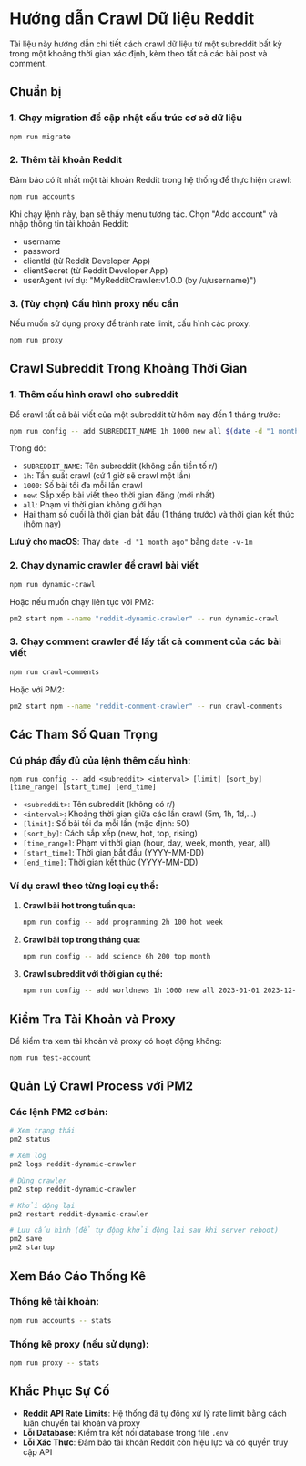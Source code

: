 # Hướng dẫn Crawl Dữ liệu Reddit

Tài liệu này hướng dẫn chi tiết cách crawl dữ liệu từ một subreddit bất kỳ trong một khoảng thời gian xác định, kèm theo tất cả các bài post và comment.

## Chuẩn bị

### 1. Chạy migration để cập nhật cấu trúc cơ sở dữ liệu

```bash
npm run migrate
```

### 2. Thêm tài khoản Reddit

Đảm bảo có ít nhất một tài khoản Reddit trong hệ thống để thực hiện crawl:

```bash
npm run accounts
```

Khi chạy lệnh này, bạn sẽ thấy menu tương tác. Chọn "Add account" và nhập thông tin tài khoản Reddit:
- username
- password
- clientId (từ Reddit Developer App)
- clientSecret (từ Reddit Developer App)
- userAgent (ví dụ: "MyRedditCrawler:v1.0.0 (by /u/username)")

### 3. (Tùy chọn) Cấu hình proxy nếu cần

Nếu muốn sử dụng proxy để tránh rate limit, cấu hình các proxy:

```bash
npm run proxy
```

## Crawl Subreddit Trong Khoảng Thời Gian

### 1. Thêm cấu hình crawl cho subreddit

Để crawl tất cả bài viết của một subreddit từ hôm nay đến 1 tháng trước:

```bash
npm run config -- add SUBREDDIT_NAME 1h 1000 new all $(date -d "1 month ago" +%Y-%m-%d) $(date +%Y-%m-%d)
```

Trong đó:
- `SUBREDDIT_NAME`: Tên subreddit (không cần tiền tố r/)
- `1h`: Tần suất crawl (cứ 1 giờ sẽ crawl một lần)
- `1000`: Số bài tối đa mỗi lần crawl
- `new`: Sắp xếp bài viết theo thời gian đăng (mới nhất)
- `all`: Phạm vi thời gian không giới hạn
- Hai tham số cuối là thời gian bắt đầu (1 tháng trước) và thời gian kết thúc (hôm nay)

**Lưu ý cho macOS**: Thay `date -d "1 month ago"` bằng `date -v-1m`

### 2. Chạy dynamic crawler để crawl bài viết

```bash
npm run dynamic-crawl
```

Hoặc nếu muốn chạy liên tục với PM2:

```bash
pm2 start npm --name "reddit-dynamic-crawler" -- run dynamic-crawl
```

### 3. Chạy comment crawler để lấy tất cả comment của các bài viết

```bash
npm run crawl-comments
```

Hoặc với PM2:

```bash
pm2 start npm --name "reddit-comment-crawler" -- run crawl-comments
```

## Các Tham Số Quan Trọng

### Cú pháp đầy đủ của lệnh thêm cấu hình:

```
npm run config -- add <subreddit> <interval> [limit] [sort_by] [time_range] [start_time] [end_time]
```

- `<subreddit>`: Tên subreddit (không có r/)
- `<interval>`: Khoảng thời gian giữa các lần crawl (5m, 1h, 1d,...)
- `[limit]`: Số bài tối đa mỗi lần (mặc định: 50)
- `[sort_by]`: Cách sắp xếp (new, hot, top, rising)
- `[time_range]`: Phạm vi thời gian (hour, day, week, month, year, all)
- `[start_time]`: Thời gian bắt đầu (YYYY-MM-DD)
- `[end_time]`: Thời gian kết thúc (YYYY-MM-DD)

### Ví dụ crawl theo từng loại cụ thể:

1. **Crawl bài hot trong tuần qua:**
   ```bash
   npm run config -- add programming 2h 100 hot week
   ```

2. **Crawl bài top trong tháng qua:**
   ```bash
   npm run config -- add science 6h 200 top month
   ```

3. **Crawl subreddit với thời gian cụ thể:**
   ```bash
   npm run config -- add worldnews 1h 1000 new all 2023-01-01 2023-12-31
   ```

## Kiểm Tra Tài Khoản và Proxy

Để kiểm tra xem tài khoản và proxy có hoạt động không:

```bash
npm run test-account
```

## Quản Lý Crawl Process với PM2

### Các lệnh PM2 cơ bản:

```bash
# Xem trạng thái
pm2 status

# Xem log
pm2 logs reddit-dynamic-crawler

# Dừng crawler
pm2 stop reddit-dynamic-crawler

# Khởi động lại
pm2 restart reddit-dynamic-crawler

# Lưu cấu hình (để tự động khởi động lại sau khi server reboot)
pm2 save
pm2 startup
```

## Xem Báo Cáo Thống Kê

### Thống kê tài khoản:

```bash
npm run accounts -- stats
```

### Thống kê proxy (nếu sử dụng):

```bash
npm run proxy -- stats
```

## Khắc Phục Sự Cố

- **Reddit API Rate Limits**: Hệ thống đã tự động xử lý rate limit bằng cách luân chuyển tài khoản và proxy
- **Lỗi Database**: Kiểm tra kết nối database trong file `.env`
- **Lỗi Xác Thực**: Đảm bảo tài khoản Reddit còn hiệu lực và có quyền truy cập API